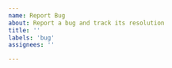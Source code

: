 ```yaml
---
name: Report Bug
about: Report a bug and track its resolution
title: ''
labels: 'bug'
assignees: ''

---
```


<!--

Hello, and thank you for taking the time to notify the community of this issue. Please ensure you are on the latest version of Directus and be as detailed as possible so that we can resolve the problem efficiently, including...

• Version of Directus (must be the latest)
• Server, OS & Database Details
• Error Messages
• Steps to Reproduce
• Relevant Info, Screenshots, Schema & Logs

🐰

-->
